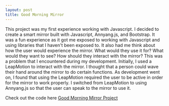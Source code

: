 ```yaml
---
layout: post
title: Good Morning Mirror
---
```


This project was my first experience working with Javascript. I decided to create
a smart mirror built with Javascript, Annyang.js, and Bootstrap. It was a fun
experience as it got me exposed to working with Javascript and using libraries
that I haven't been exposed to. It also had me think about how the user would
experience the mirror. What would they use it for? What would they want to see?
How should they interact with the mirror? This was a problem that I encountered
during my development. Initially, I used a LeapMotion to interact with the mirror.
I thought that a person could wave their hand around the mirror to do certain functions.
As development went on, I found that using the LeapMotion required the user to be
active in order for the mirror to work properly. I switched from LeapMotion to using Annyang.js
so that the user can speak to the mirror to use it.

Check out the code here <a href="github.com/mirror">Good Morning Mirror Project</a>
